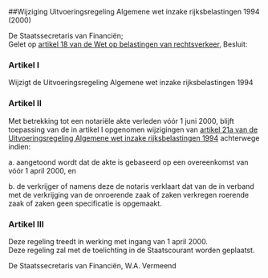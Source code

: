 <meta http-equiv='Content-Type' content='text/html; charset=utf-8' />

##Wijziging Uitvoeringsregeling Algemene wet inzake rijksbelastingen 1994 (2000)

De Staatssecretaris van Financiën;   
Gelet op [artikel 18 van de Wet op belastingen van rechtsverkeer](../../../../../../../../../../wet/wet/op/belastingen/van/rechtsverkeer/BWBR0002740/README.md), 
Besluit:     

### Artikel  I  

Wijzigt de Uitvoeringsregeling Algemene wet inzake rijksbelastingen 1994 

### Artikel  II  

Met betrekking tot een notariële akte verleden vóór 1 juni 2000, blijft toepassing van de in artikel I opgenomen wijzigingen van [artikel 21a van de Uitvoeringsregeling Algemene wet inzake rijksbelastingen 1994](../../../../../../../../../../ministeriele-regeling/uitvoeringsregeling/algemene/wet/inzake/rijksbelastingen/1994/BWBR0006736/README.md) achterwege indien:  

a.  aangetoond wordt dat de akte is gebaseerd op een overeenkomst van vóór 1 april 2000, en  

b.  de verkrijger of namens deze de notaris verklaart dat van de in verband met de verkrijging van de onroerende zaak of zaken verkregen roerende zaak of zaken geen specificatie is opgemaakt.   

### Artikel  III  

Deze regeling treedt in werking met ingang van 1 april 2000.  
Deze regeling zal met de toelichting in de Staatscourant worden geplaatst.    

De 
Staatssecretaris van Financiën, 
W.A. Vermeend      

